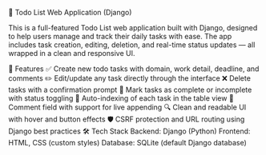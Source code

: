 📝 Todo List Web Application (Django)

This is a full-featured Todo List web application built with Django, designed to help users manage and track their daily tasks with ease. The app includes task creation, editing, deletion, and real-time status updates — all wrapped in a clean and responsive UI.

🚀 Features
✅ Create new todo tasks with domain, work detail, deadline, and comments
✏️ Edit/update any task directly through the interface
❌ Delete tasks with a confirmation prompt
📅 Mark tasks as complete or incomplete with status toggling
🔢 Auto-indexing of each task in the table view
💬 Comment field with support for live appending
🔍 Clean and readable UI with hover and button effects
🛡️ CSRF protection and URL routing using Django best practices
🛠️ Tech Stack
Backend: Django (Python)
Frontend: HTML, CSS (custom styles)
Database: SQLite (default Django database)
